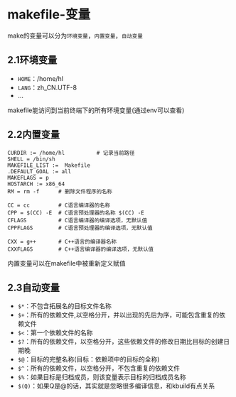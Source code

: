 # makefile-变量

make的变量可以分为`环境变量`，`内置变量`，`自动变量`

## 2.1环境变量

- `HOME`：/home/hl
- `LANG`：zh_CN.UTF-8
- ...

makefile能访问到当前终端下的所有环境变量(通过env可以查看)

## 2.2内置变量

```
CURDIR := /home/hl 			# 记录当前路径
SHELL = /bin/sh
MAKEFILE_LIST :=  Makefile
.DEFAULT_GOAL := all
MAKEFLAGS = p
HOSTARCH := x86_64
RM = rm -f		# 删除文件程序的名称

CC = cc 		# C语言编译器的名称
CPP = $(CC) -E  # C语言预处理器的名称 $(CC) -E
CFLAGS			# C语言编译器的编译选项，无默认值
CPPFLAGS  		# C语言预处理器的编译选项，无默认值

CXX = g++       # C++语言的编译器名称
CXXFLAGS		# C++语言编译器的编译选项，无默认值
```
内置变量可以在makefile中被重新定义赋值

## 2.3自动变量

- `$*`：不包含拓展名的目标文件名称
- `$+`：所有的依赖文件,以空格分开，并以出现的先后为序，可能包含重复的依赖文件
- `$<`：第一个依赖文件的名称
- `$?`：所有的依赖文件，以空格分开，这些依赖文件的修改日期比目标的创建日期晚
- `$@`：目标的完整名称(目标：依赖项中的目标的全称)
- `$^`：所有的依赖文件，以空格分开，不包含重复的依赖文件
- `$%`：如果目标是归档成员，则该变量表示目标的归档成员名称
- `$(Q)`：如果Q是@的话，其实就是忽略很多编译信息，和kbuild有点关系